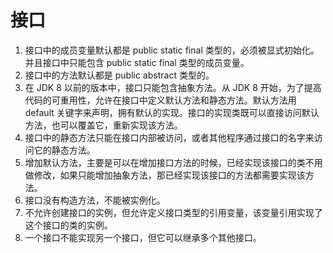 # 接口

1. 接口中的成员变量默认都是 public static final 类型的，必须被显式初始化。并且接口中只能包含 public static final 类型的成员变量。
2. 接口中的方法默认都是 public abstract 类型的。
3. 在 JDK 8 以前的版本中，接口只能包含抽象方法。从 JDK 8 开始，为了提高代码的可重用性，允许在接口中定义默认方法和静态方法。默认方法用 default 关键字来声明，拥有默认的实现。接口的实现类既可以直接访问默认方法，也可以覆盖它，重新实现该方法。
4. 接口中的静态方法只能在接口内部被访问，或者其他程序通过接口的名字来访问它的静态方法。
5. 增加默认方法，主要是可以在增加接口方法的时候，已经实现该接口的类不用做修改，如果只能增加抽象方法，那已经实现该接口的方法都需要实现该方法。
6. 接口没有构造方法，不能被实例化。
7. 不允许创建接口的实例，但允许定义接口类型的引用变量，该变量引用实现了这个接口的类的实例。
8. 一个接口不能实现另一个接口，但它可以继承多个其他接口。